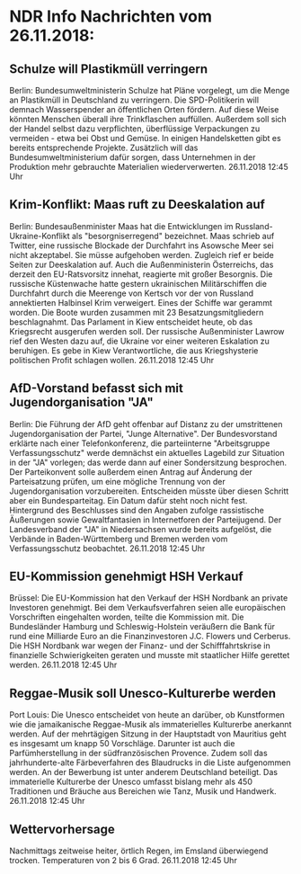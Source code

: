 # NDR Info Nachrichten vom 26.11.2018:


## Schulze will Plastikmüll verringern
Berlin:	Bundesumweltministerin Schulze hat Pläne vorgelegt, um die Menge an Plastikmüll in Deutschland zu verringern. Die SPD-Politikerin will demnach Wasserspender an öffentlichen Orten fördern. Auf diese Weise könnten Menschen überall ihre Trinkflaschen auffüllen. Außerdem soll sich der Handel selbst dazu verpflichten, überflüssige Verpackungen zu vermeiden - etwa bei Obst und Gemüse. In einigen Handelsketten gibt es bereits entsprechende Projekte. Zusätzlich will das Bundesumweltministerium dafür sorgen, dass Unternehmen in der Produktion mehr gebrauchte Materialien wiederverwerten. 26.11.2018 12:45 Uhr 

## Krim-Konflikt: Maas ruft zu Deeskalation auf
Berlin: Bundesaußenminister Maas hat die Entwicklungen im Russland-Ukraine-Konflikt als "besorgniserregend" bezeichnet. Maas schrieb auf Twitter, eine russische Blockade der Durchfahrt ins Asowsche Meer sei nicht akzeptabel. Sie müsse aufgehoben werden. Zugleich rief er  beide Seiten zur Deeskalation auf. Auch die Außenministerin Österreichs, das derzeit den EU-Ratsvorsitz innehat, reagierte mit großer Besorgnis. Die russische Küstenwache hatte gestern ukrainischen Militärschiffen die Durchfahrt durch die Meerenge von Kertsch vor der von Russland annektierten Halbinsel Krim verweigert. Eines der Schiffe war gerammt worden. Die Boote wurden zusammen mit 23 Besatzungsmitgliedern beschlagnahmt. Das Parlament in Kiew entscheidet heute, ob das Kriegsrecht ausgerufen werden soll. Der russische Außenminister Lawrow rief den Westen dazu auf, die Ukraine vor einer weiteren Eskalation zu beruhigen. Es gebe in Kiew Verantwortliche, die aus Kriegshysterie politischen Profit schlagen wollen. 26.11.2018 12:45 Uhr 

## AfD-Vorstand befasst sich mit Jugendorganisation "JA"
Berlin: Die Führung der AfD geht offenbar auf Distanz zu der umstrittenen Jugendorganisation der Partei, "Junge Alternative". Der Bundesvorstand erklärte nach einer Telefonkonferenz, die parteiinterne "Arbeitsgruppe Verfassungsschutz" werde demnächst ein aktuelles Lagebild zur Situation in der "JA" vorlegen; das werde dann auf einer Sondersitzung besprochen. Der Parteikonvent solle außerdem einen Antrag auf Änderung der Parteisatzung prüfen, um eine mögliche Trennung von der Jugendorganisation vorzubereiten. Entscheiden müsste über diesen Schritt aber ein Bundesparteitag. Ein Datum dafür steht noch nicht fest. Hintergrund des Beschlusses sind den Angaben zufolge rassistische Äußerungen sowie Gewaltfantasien in Internetforen der Parteijugend. Der Landesverband der "JA" in Niedersachsen wurde bereits aufgelöst, die Verbände in Baden-Württemberg und Bremen werden vom Verfassungsschutz beobachtet. 26.11.2018 12:45 Uhr 

## EU-Kommission genehmigt HSH Verkauf
Brüssel: Die EU-Kommission hat den Verkauf der HSH Nordbank an private Investoren genehmigt. Bei dem Verkaufsverfahren seien alle europäischen Vorschriften eingehalten worden, teilte die Kommission mit. Die Bundesländer Hamburg und Schleswig-Holstein veräußern die Bank für rund eine Milliarde Euro an die Finanzinvestoren J.C. Flowers und Cerberus. Die HSH Nordbank war wegen der Finanz- und der Schifffahrtskrise in finanzielle Schwierigkeiten geraten und musste mit staatlicher Hilfe gerettet werden. 26.11.2018 12:45 Uhr 

## Reggae-Musik soll Unesco-Kulturerbe werden
Port Louis:	Die Unesco entscheidet von heute an darüber, ob Kunstformen wie die jamaikanische Reggae-Musik als immaterielles Kulturerbe anerkannt werden. Auf der mehrtägigen Sitzung in der Hauptstadt von Mauritius geht es insgesamt um knapp 50 Vorschläge. Darunter ist auch die Parfümherstellung in der südfranzösischen Provence. Zudem soll das jahrhunderte-alte Färbeverfahren des Blaudrucks in die Liste aufgenommen werden. An der Bewerbung ist unter anderem Deutschland beteiligt. Das immaterielle Kulturerbe der Unesco umfasst bislang mehr als 450 Traditionen und Bräuche aus Bereichen wie Tanz, Musik und Handwerk. 26.11.2018 12:45 Uhr 

## Wettervorhersage
Nachmittags zeitweise heiter, örtlich Regen, im Emsland überwiegend trocken. Temperaturen von 2 bis 6 Grad. 26.11.2018 12:45 Uhr 
